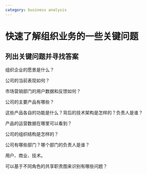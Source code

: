 ```yaml
---
category: business analysis
---
```

# 快速了解组织业务的一些关键问题



## 列出关键问题并寻找答案

组织企业的愿景是什么？

公司的当前表现如何？

市场营销部门的用户数据和反馈如何？

公司的主要产品有哪些？

这些产品各自的功能是什么？背后的技术架构是怎样的？负责人是谁？

产品的运营数据在哪里可以看到？

公司的组织结构是怎样的？

公司有哪些部门？哪个部门的负责人是谁？

用户、商业、技术。

可以基于不同角色的共享职责图来识别有哪些问题？
